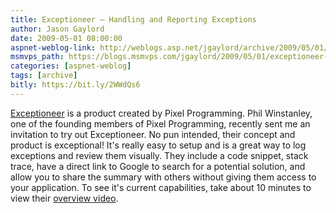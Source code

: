```yaml
---
title: Exceptioneer – Handling and Reporting Exceptions
author: Jason Gaylord
date: 2009-05-01 08:00:00
aspnet-weblog-link: http://weblogs.asp.net/jgaylord/archive/2009/05/01/exceptioneer-handling-and-reporting-exceptions.aspx
msmvps_path: https://blogs.msmvps.com/jgaylord/2009/05/01/exceptioneer-handling-and-reporting-exceptions/
categories: [aspnet-weblog]
tags: [archive]
bitly: https://bit.ly/2WWdQs6
---
```


[Exceptioneer](http://www.exceptioneer.com/) is a product created by Pixel Programming. Phil Winstanley, one of the founding members of Pixel Programming, recently sent me an invitation to try out Exceptioneer. No pun intended, their concept and product is exceptional! It's really easy to setup and is a great way to log exceptions and review them visually. They include a code snippet, stack trace, have a direct link to Google to search for a potential solution, and allow you to share the summary with others without giving them access to your application. To see it's current capabilities, take about 10 minutes to view their [overview video](http://www.exceptioneer.com/Public/Demonstration.aspx).